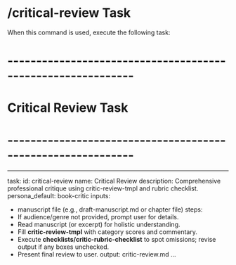 # /critical-review Task

When this command is used, execute the following task:

# ------------------------------------------------------------

# Critical Review Task

# ------------------------------------------------------------

---

task:
id: critical-review
name: Critical Review
description: Comprehensive professional critique using critic-review-tmpl and rubric checklist.
persona_default: book-critic
inputs:

- manuscript file (e.g., draft-manuscript.md or chapter file)
  steps:
- If audience/genre not provided, prompt user for details.
- Read manuscript (or excerpt) for holistic understanding.
- Fill **critic-review-tmpl** with category scores and commentary.
- Execute **checklists/critic-rubric-checklist** to spot omissions; revise output if any boxes unchecked.
- Present final review to user.
  output: critic-review.md
  ...
